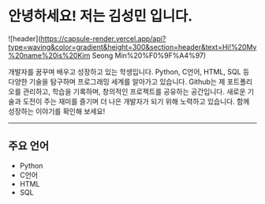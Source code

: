 # 안녕하세요! 저는 김성민 입니다.

![header](https://capsule-render.vercel.app/api?type=waving&color=gradient&height=300&section=header&text=Hi!%20My%20name%20is%20Kim Seong Min%20%F0%9F%A4%97)


개발자를 꿈꾸며 배우고 성장하고 있는 학생입니다. Python, C언어, HTML, SQL 등 다양한 기술을 탐구하며 프로그래밍 세계를 알아가고 있습니다. Github는 제 포트폴리오를 관리하고, 학습을 기록하며, 창의적인 프로젝트를 공유하는 공간입니다. 새로운 기술과 도전이 주는 재미를 즐기며 더 나은 개발자가 되기 위해 노력하고 있습니다. 함께 성장하는 이야기를 확인해 보세요!

------------------------------------------------------------
## 주요 언어
- Python
- C언어
- HTML
- SQL



<!--
**kimsm0405/kimsm0405** is a ✨ _special_ ✨ repository because its `README.md` (this file) appears on your GitHub profile.

Here are some ideas to get you started:

- 🔭 I’m currently working on ...
- 🌱 I’m currently learning ...
- 👯 I’m looking to collaborate on ...
- 🤔 I’m looking for help with ...
- 💬 Ask me about ...
- 📫 How to reach me: ...
- 😄 Pronouns: ...
- ⚡ Fun fact: ...
-->
